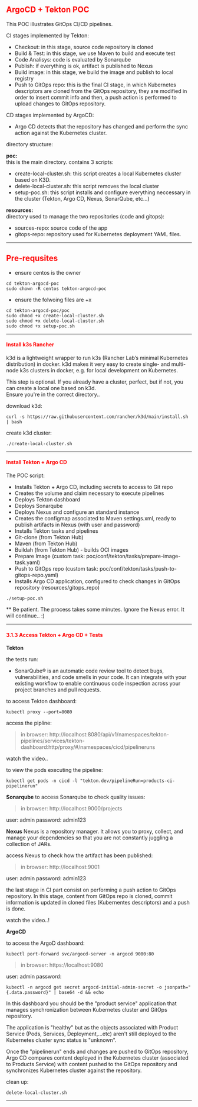 ## <font color='red'>ArgoCD + Tekton POC</font>
This POC illustrates GitOps CI/CD pipelines. 

CI stages implemented by Tekton:
* Checkout: in this stage, source code repository is cloned
* Build & Test: in this stage, we use Maven to build and execute test
* Code Analisys: code is evaluated by Sonarqube
* Publish: if everything is ok, artifact is published to Nexus
* Build image: in this stage, we build the image and publish to local registry
* Push to GitOps repo: this is the final CI stage, in which Kubernetes descriptors are cloned from the GitOps repository, they are modified in order to insert commit info and then, a push action is performed to upload changes to GitOps repository.

CD stages implemented by ArgoCD:
* Argo CD detects that the repository has changed and perform the sync action against the Kubernetes cluster.

directory structure:  

**poc:**   
this is the main directory. contains 3 scripts:
* create-local-cluster.sh: this script creates a local Kubernetes cluster based on K3D.
* delete-local-cluster.sh: this script removes the local cluster
* setup-poc.sh: this script installs and configure everything neccessary in the cluster (Tekton, Argo CD, Nexus, SonarQube, etc...)
  
**resources:**   
directory used to manage the two repositories (code and gitops):
* sources-repo: source code of the app 
* gitops-repo: repository used for Kubernetes deployment YAML files.

---

## <font color='red'>Pre-requsites</font>
* ensure centos is the owner
```
cd tekton-argocd-poc
sudo chown -R centos tekton-argocd-poc
```
* ensure the folwoing files are +x
```
cd tekton-argocd-poc/poc
sudo chmod +x create-local-cluster.sh
sudo chmod +x delete-local-cluster.sh
sudo chmod +x setup-poc.sh
```

---


#### <font color='red'>Install k3s Rancher</font>
k3d is a lightweight wrapper to run k3s (Rancher Lab’s minimal Kubernetes distribution) in docker.
k3d makes it very easy to create single- and multi-node k3s clusters in docker, e.g. for local development on Kubernetes.

This step is optional. If you already have a cluster, perfect, but if not, you can create a local one based on k3d.  
Ensure you're in the correct directory..

download k3d:
```
curl -s https://raw.githubusercontent.com/rancher/k3d/main/install.sh | bash
```
create k3d cluster:
```
./create-local-cluster.sh
```

---

#### <font color='red'>Install Tekton + Argo CD</font>
The POC script:
* Installs Tekton + Argo CD, including secrets to access to Git repo
* Creates the volume and claim necessary to execute pipelines
* Deploys Tekton dashboard
* Deploys Sonarqube
* Deploys Nexus and configure an standard instance
* Creates the configmap associated to Maven settings.xml, ready to publish artifacts in Nexus (with user and password)
* Installs Tekton tasks and pipelines
* Git-clone (from Tekton Hub)
* Maven (from Tekton Hub)
* Buildah (from Tekton Hub) - builds OCI images
* Prepare Image (custom task: poc/conf/tekton/tasks/prepare-image-task.yaml)
* Push to GitOps repo (custom task: poc/conf/tekton/tasks/push-to-gitops-repo.yaml)
* Installs Argo CD application, configured to check changes in GitOps repository (resources/gitops_repo)

```
./setup-poc.sh
```
** Be patient. The process takes some minutes. Ignore the Nexus error. It will continue..  :)

---

#### <font color='red'> 3.1.3 Access Tekton + Argo CD + Tests</font>

**Tekton**  

the tests run:
* SonarQube® is an automatic code review tool to detect bugs, vulnerabilities, and code smells in your code. It can integrate with your existing workflow to enable continuous code inspection across your project branches and pull requests.


to access Tekton dashboard:
```
kubectl proxy --port=8080
```
access the pipline:

  > in browser: http://localhost:8080/api/v1/namespaces/tekton-pipelines/services/tekton-dashboard:http/proxy/#/namespaces/cicd/pipelineruns

watch the video..

to view the pods executing the pipeline:
```
kubectl get pods -n cicd -l "tekton.dev/pipelineRun=products-ci-pipelinerun"
```

**Sonarqube**
to access Sonarqube to check quality issues:

  > in browser: http://localhost:9000/projects

user: admin
password: admin123  

**Nexus**
Nexus is a repository manager. It allows you to proxy, collect, and manage your dependencies so that you are not constantly juggling a collection of JARs.

access Nexus to check how the artifact has been published:

  > in browser: http://localhost:9001

user: admin
password: admin123 

the last stage in CI part consist on performing a push action to GitOps repository. In this stage, content from GitOps repo is cloned, commit information is updated in cloned files (Kubernentes descriptors) and a push is done. 

watch the video..!

**ArgoCD**  

to access the ArgoD dashboard:
```
kubectl port-forward svc/argocd-server -n argocd 9080:80
```

  > in browser: https://localhost:9080

user: admin
password: 
```
kubectl -n argocd get secret argocd-initial-admin-secret -o jsonpath="{.data.password}" | base64 -d && echo
```

In this dashboard you should be the "product service" application that manages synchronization between Kubernetes cluster and GitOps repository.

The application is "healthy" but as the objects associated with Product Service (Pods, Services, Deployment,...etc) aren't still deployed to the Kubernetes cluster sync status is "unknown".

Once the "pipelinerun" ends and changes are pushed to GitOps repository, Argo CD compares content deployed in the Kubernetes cluster (associated to Products Service) with content pushed to the GitOps repository and synchronizes Kubernetes cluster against the repository.


clean up:
```
delete-local-cluster.sh
```

---
